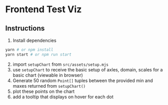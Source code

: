 # Frontend Test Viz

## Instructions

1. Install dependencies

```sh
yarn # or npm install
yarn start # or npm run start
```

2. import `setupChart` from `src/assets/setup.mjs`
3. use `setupChart` to receive the basic setup of axles, domain, scales for a basic chart (viewable in browser)
4. Generate 50 random `Point[]` tuples between the provided min and maxes returned from `setupChart()`
5. plot these points on the chart
6. add a tooltip that displays on hover for each dot

